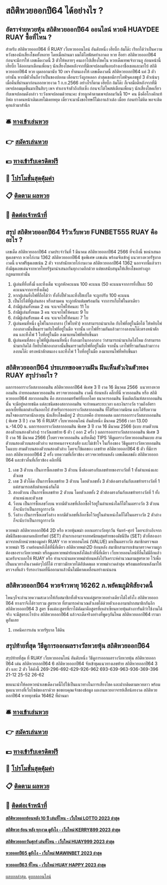 # สถิติหวยออกปี64 ได้อย่างไร ?
## อัตราจ่ายหวยหุ้น สถิติหวยออกปี64 ออนไลน์ หวยดี HUAYDEE RUAY ซื้อที่ไหน ?
สำหรับ สถิติหวยออกปี64 ที่ RUAY เว็บหวยออนไลน์ อันดับหนึ่ง เฮียบิ๊ก ล้มโต๊ะ เรียกได้ว่าเป็นความหวังของนักเสี่ยงโชคทั้งหลาย โดยเมื่อผ่านมา ผมได้ไลฟ์สดทำเอาคอ หวย ฮือฮา สถิติหวยออกปี64 ก่อนจะมีการให้ เลขเด็ดงวดนี้ 3 ตัวให้หลายๆ คนเอาไปเสี่ยงโชคใน
หวยเด็ดเทพเจ้ากวนอู ก่อนหน้านี้ เฮียบิ๊ก ได้ออกมาเตือนเพื่อนๆ นักเสี่ยงโชคหลังจากที่มีเพจปลอมที่แอบอ้างเอาชื่อเธอและมาใบ้ สถิติหวยออกปี64 หวย ผุดออกมานับ 10 เพจ ย้ำตนเองให้ เลขเด็ดงวดนี้ สถิติหวยออกปี64 แค่ 3 ตัวเท่านั้น หากมีตัวอื่นถือว่าเป็นของปลอม เตือนระวังถูกหลอก ล่าสุดเธอมีการไลฟ์จุดเลขธูป 3 ตัวเน้นๆเมื่อคืนที่ผ่านมาก่อนออกหวยงวด 1 ก.ย.2566
อย่างไรก็ตาม เฮียบิ๊ก ล้มโต๊ะ ก็เจอมือดีหลังจากที่มีเพจปลอมผุดขึ้นมาเป็นสิบๆ เพจ ทำเอาเจ้าตัวถึงกับเซ็ง ก่อนจะได้โพสต์เตือนเพื่อนๆ นักเสี่ยงโชคเกี่ยวกับเพจปลอมดังกล่าว ระวังเพจปลอมด้วยนะคะ ช่วยลูกค้าตามเพจปลอมวันนี้ 10+ คน มึงคือโกงคักแท้อิพ่อ บางคนหน้าเดิมเลยไม่เคยหยุด เดี๋ยวจะมานั่งขอโทษก็ไม่เอาแล้วเด้อ เมื่อย ก่อนทำไม่คิด พอจะติดคุกแล้วมาสำนึก

## 🛎 [ทางเข้าเล่นหวย](https://bit.ly/3BG5bNw)
## 👉 [สมัครเล่นหวย](https://bit.ly/3BG5bNw)
## 💵 [ทางเข้ารับเครดิตฟรี](https://bit.ly/3C3mvgS)
## 👑 [โปรโมชั่นสุดคุ้มค่า](https://bit.ly/3C3mvgS)
## 📋 [ติดตาม ผลหวย](https://bit.ly/3C3mvgS)
## 📱 [ติดต่อเจ้าหน้าที่](https://bit.ly/3C3mvgS)

## สรุป สถิติหวยออกปี64 รีวิวเว็บหวย FUNBET555 RUAY คืออะไร ?
เลขเด็ด สถิติหวยออกปี64 งวดประจำวันที่ 1 มีนาคม สถิติหวยออกปี64 2566 ที่จะถึงนี้ ขอนำเสนอชุดเลขจาก หวยไก่งาม 1362 สถิติหวยออกปี64 ชุดพิเศษ เลขเด่น พร้อมจับเข้าคู่ แนวทางหวยรัฐบาลงวดนี้ แจกฟรีชุดเลขเน้น 2 ตัว จากสำนักหวยไก่งามงวด สถิติหวยออกปี64 1362 นอกจากนี้แล้วเรายังมีชุดเลขเด่นจากหวยไทยรัฐมานำเสนอกันทุกงวดอีกด้วย แต่ขอสนับสนุนให้เสี่ยงโชคอย่างถูกกฎหมายเท่านั้น
1. ผู้เล่นที่ทิ้งทั้งมี่ และทิ้งเต็ม จะถูกหักคะแนน 100 คะแนน (50 คะแนนจากการทิ้งปี้และ 50 คะแนนจากการทิ้งเต็ม)
2. หากผู้เล่นทิ้งไพ่ที่ถือได้ว่า ทั้งทิ้งปี้หัวและทิ้งปี้สเปโต จะถูกปรับ 100 คะแนน
3. เป็นไปได้ที่ผู้เล่นสอง หรือสามคน จะถูกหักแต้มพร้อมกัน จากการเก็บไพ่ในตาเดียว
4. ถ้ามีผู้เล่นทั้งหมด 2 คน จะแจกไพ่ให้คนละ 11 ใบ
5. ถ้ามีผู้เล่นทั้งหมด 3 คน จะแจกไพ่ให้คนละ 9 ใบ
6. ถ้ามีผู้เล่นท้ังหมด 4 คน จะแจกไพ่ให้คนละ 7 ใบ
7. ผู้เล่นคนที่หนึ่ง ดูไพ่ในกองกลาง (ไพ่ใบหัว) หากสามารถนำมาเกิด กับไพ่ที่อยู่ในมือได้ ให้หยิบไพ่กองกลางนั้นขึ้นมารวมกับไพ่ที่อยู่ในมือ จากนั้น เอาไพ่ที่รวมกันแล้วมาวางลงบนโต๊ะตรงหน้าตักตน และทิ้งไพ่ 1 ใบที่อยู่ในมือ ลงมาแทนไพ่ที่หยิบขึ้นมา
8. ผู้เล่นคนที่สอง ดูไพ่ที่ผู้เล่นคนที่หนึ่ง ทิ้งลงมาในกองกลาง ว่าสามารถนำมาเกิดได้ไหม ถ้าสามารถนำมาเกิดได้ ก็หยิบไพ่กองกลางนั้นขึ้นมารวมกับไพ่ที่อยู่ในมือ จากนั้น เอาไพ่ที่รวมกันแล้วมาวางลงบนโต๊ะ ตรงหน้าตักตนเอง และทิ้งไพ่ 1 ใบที่อยู่ในมือ ลงมาแทนไพ่ที่หยิบขึ้นมา

## สถิติหวยออกปี64 ประเภทของความฝัน ฝันเห็นตัวเงินตัวทอง RUAY สรุปว่าอะไร ?
ผลการออกรางวัลสลากออมสิน สถิติหวยออกปี64 พิเศษ 3 ปี งวด 16 มีนาคม 2566
 แนวทางหวยออมสิน ถ่ายทอดสดหวยออมสิน ตรวจหวยออมสิน งวดนี้ ย้อนหลัง คลิ๊กที่นี่ 
หวยออมสิน หรือ สถิติหวยออกปี64 สลากออมสิน คือ สลากออมทรัพย์ที่ออกโดย ธนาคารออมสิน ซึ่งผลิตภัณฑ์สลากออมสินนั้น จะมีอยู่หลายชนิด แต่ละชนิดของสลากออมสิน จะกำหนดระยะเวลา และเงินรางวัล รวมถึงอัตราดอกเบี้ยที่แตกต่างกันออกไป
สำหรับการออกรางวัลสลากออมสิน ที่ได้รับความนิยม และได้รับความสนใจของบรรดานักลงทุน นักเสี่ยงโชคมีอยู่ 2 ประเภทคือ
ถ่ายทอดสด ผลการออกรางวัลสลากออมสิน ( พิเศษ 3 ปี ) งวด 16 ที่ RUAY เว็บหวยออนไลน์ อันดับหนึ่ง มีนาคม 2566 เวลา 13.00 น.-14.00 น.
ผลการออกรางวัลสลากออมสิน พิเศษ 3 ปี งวด 16 มีนาคม 2566 (แบบ สามตัวบนสองตัวบนสองตัวล่าง)
รางวัลเลขท้าย 6 ตัว ( ออก 2 ครั้ง )
ผลการออกรางวัลสลากออมสิน พิเศษ 3 ปี งวด 16 มีนาคม 2566 (ใบตรวจหวยออมสิน ฉบับเต็ม)
TIPS วิธีดูผลรางวัลหวยออมสินแบบ สามตัวบนสองตัวบนสองตัวล่าง
หลายคนอาจจะสงสัย และไม่เข้าใจ ในเรื่องของ วิธีดูผลรางวัลหวยออมสิน ในแบบ สามตัวบนสองตัวบนสองตัวล่าง โดยจะใช้ผลของ เลขท้าย สถิติหวยออกปี64 6 ตัว ที่มีการออก สถิติหวยออกปี64 2 ครั้ง
บทความที่เกี่ยวข้อง
ตรวจหวยย้อนหลัง เลขเด็ดเลขดัง สถิติหวยออกปี64 และข่าวอื่นที่เกี่ยวข้อง คลิกที่นี่
1. เลข 3 ตัวบน เป็นการซื้อเลขท้าย 3 ตัวบน ซึ่งต้องตรงกับเลขท้ายของรางวัลที่ 1 ทั้งตำแหน่งและตัวเลข
2. เลข 3 ตัวโต๊ด เป็นการซื้อเลขท้าย 3 ตัวบน โดยตัวเลขทั้ง 3 ตัวต้องตรงกันกับเลขท้ายรางวัลที่ 1 แต่สามารถสลับตำแหน่งกันได้
3. สองตัวบน เป็นการซื้อเลขท้าย 2 ตัวบน โดยตัวเลขทั้ง 2 ตัวต้องตรงกันกับเลขท้ายรางวัลที่ 1 ทั้งตำแหน่งและตัวเลข
4. วิ่งบน เป็นการซื้อเลขวิ่งบน หากมีตัวเลขที่เลือกซื้อไว้อยู่ในตำแหน่งใดก็ได้ในผลรางวัล 3 ตัวบน ก็จะนับว่าเป็นการถูกรางวัล
5. วิ่งล่าง เป็นการซื้อเลขวิ่งล่าง หากมีตัวเลขที่เลือกซื้อไว้อยู่ในตำแหน่งใดก็ได้ในผลรางวัล 2 ตัวล่าง ก็จะนับว่าเป็นการถูกรางวัล

หวยพม่า สถิติหวยออกปี64 2D หรือ หวยหุ้นพม่า ออกผลรางวัลทุกวัน จันทร์-ศุกร์ โดยจะอ้างอิงจากดัชนีปิดของตลาดหลักทรัพย์ (SET) ตัวแรกเอามาจากทศนิยมสุดท้ายของดัชนีปิด (SET) ตัวที่สองเอามาจากหลักหน่วยของมูลค่า RUAY รวย หวยออนไลน์ (VALUE) มาเป็นผลรางวัล สมาชิกตรวจผล หวยพม่า 15 งวดย้อนหลังได้ที่นี่ที่เดียว
สถิติหวยพม่า2D ย้อนหลัง สมาชิกสามารถเข้ามาตรวจความถูกต้องของรางวัลหวยพม่า หรือดูผลหวยพม่าย้อนหลังได้แล้วที่นี่ที่เดียว เว็บหวยออนไลน์ที่อื่นไม่มีอีกแล้วนะครับจะบอกให้ RUAY หรือ ท่านจะนำผลหวยพม่าย้อนหลังไปวิเคราะห์คำนวณตามสูตรหวย ไว้เพื่อเป็นแนวทางในงวดต่อๆไปก็ได้ เราชาวมักหวยได้อัปเดตผล หวยพม่างวดล่าสุด พร้อมผลย้อนหลังมาให้ตรวจงที่แล้ว รับรองว่าผลที่นี่ออกมาแล้วนั้นไม่มีคาดเคลื่อนอย่างแน่นอน

## สถิติหวยออกปี64 หวยจ้าวพายุ 16262 ภ.พยัคฆภูมิพิสัยงวดนี้
ไหนๆก็จะอำนวยความสะดวกให้กับสมาชิกทั้งทีจะแจกแค่สูตรหวยอย่างเดียวได้ไงยังไง สถิติหวยออกปี64 ทางเราจึงได้รวบรวม สูตรหวย ที่สามารถคำนวณตัวเลขได้ด้วยตัวเองเอามาฝากสมาชิกกันอีก สถิติหวยออกปี64 3 สูตร ซึ่งแต่ละสูตรที่เราได้คัดมาคือสูตรที่เหล่าเซียนหวยหุ้นต่างการันตีว่าใช้งานได้จริง จะมีสูตรอะไรบ้าง สถิติหวยออกปี64 แล้วจะเด็ดจริงอย่างที่พูดๆกันไหม สถิติหวยออกปี64 เรามาดูกันเลย
1. เทคนิคการเล่น หวยรัฐบาล ใต้ดิน

## สรุปท้ายที่สุด วิธีดูการออกผลรางวัลหวยหุ้น สถิติหวยออกปี64
สรุปท้ายที่สุด ที่ RUAY เว็บหวยออนไลน์ อันดับหนึ่ง วิธีดูการออกผลรางวัลหวยหุ้น สถิติหวยออกปี64 เด่น สถิติหวยออกปี64 6 สถิติหวยออกปี64 จับเข้าชุดแนวทางเลขท้าย สถิติหวยออกปี64 3 ตัว และ 2 ตัว ได้ดังนี้
269-296-692-629-926-962
693-639-963-936-369-396
21-12
25-52
26-62

ขอแนะนำให้คอหวยนำเลขเด็ดงวดนี้ไปใช้เป็นแนวทางในการเสี่ยงโชค และฝากติดตามหวยลาว พร้อมชุดแนวทางที่เว็บไซต์ของเราด้วย
ขอขอบคุณเจ้าของข้อมูล
ผลงานหวยอาจารย์เสือน้อยงวด สถิติหวยออกปี64 หวยทุกชนิด 16462 ที่ผ่านมา

## 🛎 [ทางเข้าเล่นหวย](https://bit.ly/3BG5bNw)
## 👉 [สมัครเล่นหวย](https://bit.ly/3BG5bNw)
## 💵 [ทางเข้ารับเครดิตฟรี](https://bit.ly/3C3mvgS)
## 👑 [โปรโมชั่นสุดคุ้มค่า](https://bit.ly/3C3mvgS)
## 📋 [ติดตาม ผลหวย](https://bit.ly/3C3mvgS)
## 📱 [ติดต่อเจ้าหน้าที่](https://bit.ly/3C3mvgS)

#### [สถิติหวยออกย้อนหลัง 10 ปี เล่นที่ไหน - เว็บใหม่ LOTTO 2023 ล่าสุด](https://atom.io/themes/สถิติหวยออกย้อนหลัง%2010%20ปี%20เล่นที่ไหน%20-%20เว็บใหม่%20lotto%202023%20ล่าสุด)
#### [สถิติหวย ย้อน หลัง ทุกงวด ดูยังไง - เว็บใหม่ KERRY899 2023 ล่าสุด](https://atom.io/themes/สถิติหวย%20ย้อน%20หลัง%20ทุกงวด%20ดูยังไง%20-%20เว็บใหม่%20kerry899%202023%20ล่าสุด)
#### [สถิติหวยออกวันศุกร์ เล่นที่ไหน - เว็บใหม่ HUAY999 2023 ล่าสุด](https://atom.io/themes/สถิติหวยออกวันศุกร์%20เล่นที่ไหน%20-%20เว็บใหม่%20huay999%202023%20ล่าสุด)
#### [หวยออกปี65 ดูยังไง - เว็บใหม่ MAWINBET 2023 ล่าสุด](https://atom.io/themes/หวยออกปี65%20ดูยังไง%20-%20เว็บใหม่%20mawinbet%202023%20ล่าสุด)
#### [หวยออกปี63 ที่ไหน - เว็บใหม่ HUAY HAPPY 2023 ล่าสุด](https://atom.io/themes/หวยออกปี63%20ที่ไหน%20-%20เว็บใหม่%20huay%20happy%202023%20ล่าสุด)

[ผลบอลล่าสุด](https://siamsport.tv "ผลบอลล่าสุด"), [ดูบอลออนไลน์](https://siamsport.tv/ดูบอลสด "ดูบอลออนไลน์")